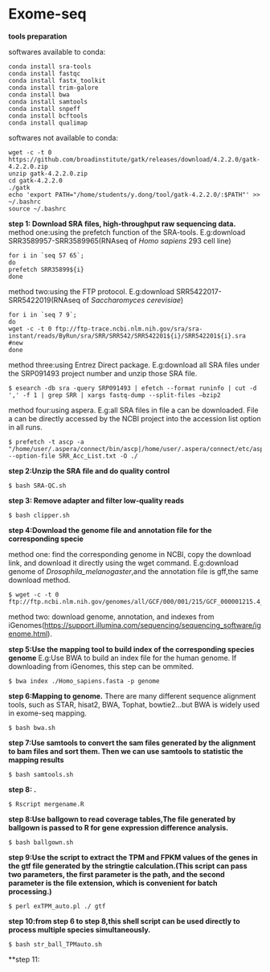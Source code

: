 # Exome-seq
**tools preparation**

softwares available to conda:
    
    conda install sra-tools
    conda install fastqc
    conda install fastx_toolkit
    conda install trim-galore
    conda install bwa
    conda install samtools
    conda install snpeff
    conda install bcftools
    conda install qualimap
    
 softwares not available to conda:
 
    wget -c -t 0 https://github.com/broadinstitute/gatk/releases/download/4.2.2.0/gatk-4.2.2.0.zip
    unzip gatk-4.2.2.0.zip
    cd gatk-4.2.2.0
    ./gatk
    echo 'export PATH="/home/students/y.dong/tool/gatk-4.2.2.0/:$PATH"' >> ~/.bashrc
    source ~/.bashrc
    
**step 1: Download SRA files, high-throughput raw sequencing data.**
  method one:using the prefetch function of the SRA-tools.
    E.g:download SRR3589957-SRR3589965(RNAseq of *Homo sapiens* 293 cell line)
  
    for i in `seq 57 65`;
    do    
    prefetch SRR35899${i}
    done
  method two:using the FTP protocol.
    E.g:download SRR5422017-SRR5422019(RNAseq of *Saccharomyces cerevisiae*)
    
    for i in `seq 7 9`;
    do
    wget -c -t 0 ftp://ftp-trace.ncbi.nlm.nih.gov/sra/sra-instant/reads/ByRun/sra/SRR/SRR542/SRR542201${i}/SRR542201${i}.sra	#new
    done
  method three:using Entrez Direct package.
    E.g:download all SRA files under the SRP091493 project number and unzip those SRA file.
  
    $ esearch -db sra -query SRP091493 | efetch --format runinfo | cut -d ',' -f 1 | grep SRR | xargs fastq-dump --split-files –bzip2
   method four:using aspera.
    E.g:all SRA files in file a can be downloaded. File a can be directly accessed by the NCBI project into the accession list option in all runs.
    
    $ prefetch -t ascp -a "/home/user/.aspera/connect/bin/ascp|/home/user/.aspera/connect/etc/asperaweb_id_dsa.openssh" --option-file SRR_Acc_List.txt -O ./
**step 2:Unzip the SRA file and do quality control**

    $ bash SRA-QC.sh

**step 3: Remove adapter and filter low-quality reads**

    $ bash clipper.sh

**step 4:Download the genome file and annotation file for the corresponding specie**
  
  method one: find the corresponding genome in NCBI, copy the download link, and download it directly using the wget command.
  E.g:download genome of *Drosophila_melanogaster*,and the annotation file is gff,the same download method.
  
    $ wget -c -t 0 ftp://ftp.ncbi.nlm.nih.gov/genomes/all/GCF/000/001/215/GCF_000001215.4_Release_6_plus_ISO1_MT/GCF_000001215.4_Release_6_plus_ISO1_MT_genomic.fna.gz
    
  method two: download genome, annotation, and indexes from iGenomes(https://support.illumina.com/sequencing/sequencing_software/igenome.html).
  
**step 5:Use the mapping tool to build index of the corresponding species genome**
  E.g:Use BWA to build an index file for the human genome. If downloading from iGenomes, this step can be ommited.
  
    $ bwa index ./Homo_sapiens.fasta -p genome
    
**step 6:Mapping to genome.**
There are many different sequence alignment tools, such as STAR, hisat2, BWA, Tophat, bowtie2...but BWA is widely used in exome-seq mapping.
  
    $ bash bwa.sh
    
**step 7:Use samtools to convert the sam files generated by the alignment to bam files and sort them. Then we can use samtools to statistic the mapping results**

    $ bash samtools.sh
    
**step 8: .**

    $ Rscript mergename.R
    
**step 8:Use ballgown to read coverage tables,The file generated by ballgown is passed to R for gene expression difference analysis.**

    $ bash ballgown.sh
    
**step 9:Use the script to extract the TPM and FPKM values of the genes in the gtf file generated by the stringtie calculation.(This script can pass two parameters, the first parameter is the path, and the second parameter is the file extension, which is convenient for batch processing.)**
    
    $ perl exTPM_auto.pl ./ gtf
**step 10:from step 6 to step 8,this shell script can be used directly to process multiple species simultaneously.**
    
    $ bash str_ball_TPMauto.sh
**step 11:




